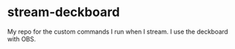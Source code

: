 # stream-deckboard
My repo for the custom commands I run when I stream. I use the deckboard with OBS.
